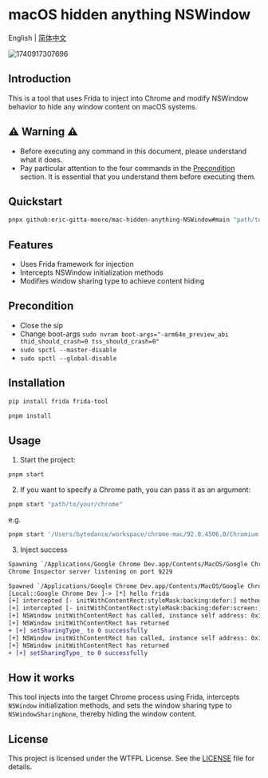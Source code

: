 # macOS hidden anything NSWindow

English | [简体中文](./README.cn.md)

![1740917307696](https://github.com/user-attachments/assets/87d14952-ffc0-4924-8dc7-14e6bf541f54)

## Introduction

This is a tool that uses Frida to inject into Chrome and modify NSWindow behavior to hide any window content on macOS systems.

## ⚠️ Warning ⚠️
- Before executing any command in this document, please understand what it does.
- Pay particular attention to the four commands in the [Precondition](#Precondition) section.  It is essential that you understand them before executing them.

## Quickstart
```bash
pnpx github:eric-gitta-moore/mac-hidden-anything-NSWindow#main "path/to/your/chrome"
```

## Features

- Uses Frida framework for injection
- Intercepts NSWindow initialization methods
- Modifies window sharing type to achieve content hiding

## Precondition
- Close the sip
- Change boot-args `sudo nvram boot-args="-arm64e_preview_abi thid_should_crash=0 tss_should_crash=0"`
- `sudo spctl --master-disable`
- `sudo spctl --global-disable`

## Installation

```bash
pip install frida frida-tool

pnpm install
```

## Usage

1. Start the project:

```bash
pnpm start
```

2. If you want to specify a Chrome path, you can pass it as an argument:

```bash
pnpm start "path/to/your/chrome"
```

e.g.

```bash
pnpm start '/Users/bytedance/workspace/chrome-mac/92.0.4506.0/Chromium.app/Contents/MacOS/Chromium'
```

3. Inject success
```diff
Spawning `/Applications/Google Chrome Dev.app/Contents/MacOS/Google Chrome Dev`...
Chrome Inspector server listening on port 9229

Spawned `/Applications/Google Chrome Dev.app/Contents/MacOS/Google Chrome Dev`. Resuming main thread!
[Local::Google Chrome Dev ]-> [*] hello frida
[+] intercepted [- initWithContentRect:styleMask:backing:defer:] methods
[+] intercepted [- initWithContentRect:styleMask:backing:defer:screen:] methods
[+] NSWindow initWithContentRect has called, instance self address: 0x104016157c0
[+] NSWindow initWithContentRect has returned
+ [+] setSharingType_ to 0 successfully
[+] NSWindow initWithContentRect has called, instance self address: 0x10401ea6c00
[+] NSWindow initWithContentRect has returned
+ [+] setSharingType_ to 0 successfully
```

## How it works

This tool injects into the target Chrome process using Frida, intercepts `NSWindow` initialization methods, and sets the window sharing type to `NSWindowSharingNone`, thereby hiding the window content.

## License

This project is licensed under the WTFPL License. See the [LICENSE](./LICENSE) file for details.
